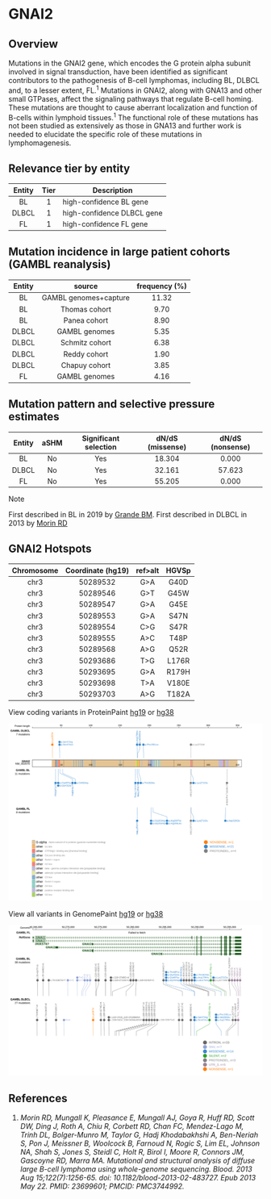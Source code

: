 # GNAI2
## Overview
Mutations in the GNAI2 gene, which encodes the G protein alpha subunit involved in signal transduction, have been identified as significant contributors to the pathogenesis of B-cell lymphomas, including BL, DLBCL and, to a lesser extent, FL.<sup>1</sup> Mutations in GNAI2, along with GNA13 and other small GTPases, affect the signaling pathways that regulate B-cell homing. These mutations are thought to cause aberrant localization and function of B-cells within lymphoid tissues.<sup>1</sup> The functional role of these mutations has not been studied as extensively as those in GNA13 and further work is needed to elucidate the specific role of these mutations in lymphomagenesis. 

## Relevance tier by entity

|Entity|Tier|Description               |
|:------:|:----:|--------------------------|
|BL    |1   |high-confidence BL gene   |
|DLBCL |1   |high-confidence DLBCL gene|
|FL    |1   |high-confidence FL gene   |

## Mutation incidence in large patient cohorts (GAMBL reanalysis)

|Entity|source               |frequency (%)|
|:------:|:---------------------:|:-------------:|
|BL    |GAMBL genomes+capture|11.32        |
|BL    |Thomas cohort        | 9.70        |
|BL    |Panea cohort         | 8.90        |
|DLBCL |GAMBL genomes        | 5.35        |
|DLBCL |Schmitz cohort       | 6.38        |
|DLBCL |Reddy cohort         | 1.90        |
|DLBCL |Chapuy cohort        | 3.85        |
|FL    |GAMBL genomes        | 4.16        |

## Mutation pattern and selective pressure estimates

|Entity|aSHM|Significant selection|dN/dS (missense)|dN/dS (nonsense)|
|:------:|:----:|:---------------------:|:----------------:|:----------------:|
|BL    |No  |Yes                  |18.304          | 0.000          |
|DLBCL |No  |Yes                  |32.161          |57.623          |
|FL    |No  |Yes                  |55.205          | 0.000          |


> [!NOTE]
> First described in BL in 2019 by [Grande BM](https://pubmed.ncbi.nlm.nih.gov/30617194). First described in DLBCL in 2013 by [Morin RD](https://pubmed.ncbi.nlm.nih.gov/23699601)


 ## GNAI2 Hotspots

| Chromosome |Coordinate (hg19) | ref>alt | HGVSp | 
 | :---:| :---: | :--: | :---: |
| chr3 | 50289532 | G>A | G40D |
| chr3 | 50289546 | G>T | G45W |
| chr3 | 50289547 | G>A | G45E |
| chr3 | 50289553 | G>A | S47N |
| chr3 | 50289554 | C>G | S47R |
| chr3 | 50289555 | A>C | T48P |
| chr3 | 50289568 | A>G | Q52R |
| chr3 | 50293686 | T>G | L176R |
| chr3 | 50293695 | G>A | R179H |
| chr3 | 50293698 | T>A | V180E |
| chr3 | 50293703 | A>G | T182A |

View coding variants in ProteinPaint [hg19](https://morinlab.github.io/LLMPP/GAMBL/GNAI2_protein.html)  or [hg38](https://morinlab.github.io/LLMPP/GAMBL/GNAI2_protein_hg38.html)

![image](images/proteinpaint/GNAI2_NM_002070.svg)

View all variants in GenomePaint [hg19](https://morinlab.github.io/LLMPP/GAMBL/GNAI2.html)  or [hg38](https://morinlab.github.io/LLMPP/GAMBL/GNAI2_hg38.html)

![image](images/proteinpaint/GNAI2.svg)

## References
1. *Morin RD, Mungall K, Pleasance E, Mungall AJ, Goya R, Huff RD, Scott DW, Ding J, Roth A, Chiu R, Corbett RD, Chan FC, Mendez-Lago M, Trinh DL, Bolger-Munro M, Taylor G, Hadj Khodabakhshi A, Ben-Neriah S, Pon J, Meissner B, Woolcock B, Farnoud N, Rogic S, Lim EL, Johnson NA, Shah S, Jones S, Steidl C, Holt R, Birol I, Moore R, Connors JM, Gascoyne RD, Marra MA. Mutational and structural analysis of diffuse large B-cell lymphoma using whole-genome sequencing. Blood. 2013 Aug 15;122(7):1256-65. doi: 10.1182/blood-2013-02-483727. Epub 2013 May 22. PMID: 23699601; PMCID: PMC3744992.*
